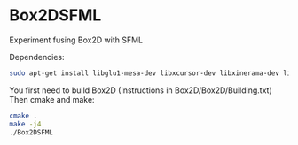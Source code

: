 # Box2DSFML
Experiment fusing Box2D with SFML

Dependencies:
```bash
sudo apt-get install libglu1-mesa-dev libxcursor-dev libxinerama-dev libxrandr-dev libx11-dev cmake libsfml-dev
```

You first need to build Box2D (Instructions in Box2D/Box2D/Building.txt)
Then cmake and make:
```bash
cmake .
make -j4
./Box2DSFML
```
